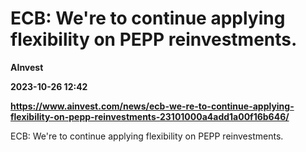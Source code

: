 # ECB: We're to continue applying flexibility on PEPP reinvestments.
**AInvest**

**2023-10-26 12:42**

**https://www.ainvest.com/news/ecb-we-re-to-continue-applying-flexibility-on-pepp-reinvestments-23101000a4add1a00f16b646/**

ECB: We're to continue applying flexibility on PEPP reinvestments.